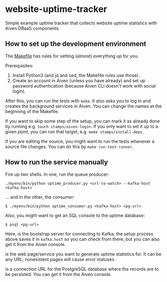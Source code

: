 # website-uptime-tracker

Simple example uptime tracker that collects website uptime statistics
with Aiven DBaaS components.

## How to set up the development environment

The [Makefile](./Makefile) has rules for setting (almost) everything up
for you.

Prerequisites:
 1. Install Python3 (and jq and sed, the Makefile rules use those).
 2. Create an account in Aiven (unless you have already) and set up
    password authentication (because Aiven CLI doesn't work with social
    login).

After this, you can run the tests with `make`.  It also asks you to log
in and creates the background services in Aiven.  You can change the
names at the beginning of the Makefile.

If you want to skip some step of the setup, you can mark it as already
done by running e.g. `touch stamps/aiven-login`.  If you only want to
set it up to a given point, you can run that target, e.g. `make
stamps/install-deps`.

If you are editing the source, you might want to run the tests whenever
a source file changes.  You can do this by `make run-test-runner`.

## How to run the service manually

Fire up two shells.  In one, run the queue producer:

```
./myenv/bin/python uptime_producer.py <url-to-watch> --kafka-host <kafka-host>
```

... and in the other, the consumer:

```
$ ./myenv/bin/python uptime_consumer.py <kafka-host> <pg-url>
```

Also, you might want to get an SQL console to the uptime database:

```
$ psql <pg-url>
```

Here, <kafka-host> is the bootstrap server for connecting to Kafka; the
setup process above saves it in `kafka.host` so you can check from
there, but you can also get it from the Aiven console.

<url-to-watch> is the web page/service you want to generate uptime
statistics for.  It can be any URL; nonexistent pages will cause error
statuses.

<pg-url> is a connection URL for the PostgreSQL database where the
records are to be persisted.  You can get it from the Aiven console.

